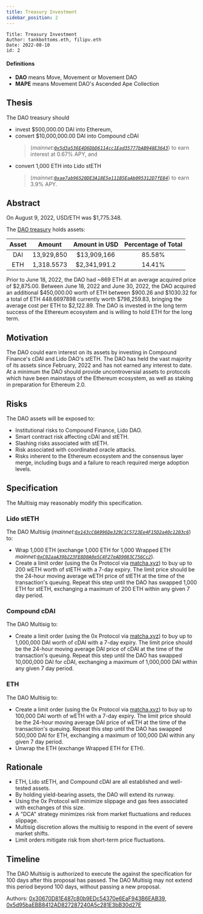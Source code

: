 ```yaml
---
title: Treasury Investment
sidebar_position: 2
---
```


```
Title: Treasury Investment
Author: tankbottoms.eth, filipv.eth
Date: 2022-08-10
id: 2
```

#### Definitions

- **DAO** means Move, Movement or Movement DAO
- **MAPE** means Movement DAO's Ascended Ape Collection

## Thesis

The DAO treasury should

- invest $500,000.00 DAI into Ethereum,
- convert $10,000,000.00 DAI into Compound cDAI
  > (_mainnet:[`0x5d3a536E4D6DbD6114cc1Ead35777bAB948E3643`](https://etherscan.io/token/0x5d3a536e4d6dbd6114cc1ead35777bab948e3643)_) to earn interest at 0.67% APY, and
- convert 1,000 ETH into Lido stETH
  > (_mainnet:[`0xae7ab96520DE3A18E5e111B5EaAb095312D7fE84`](https://etherscan.io/token/0xae7ab96520de3a18e5e111b5eaab095312d7fe84)_) to earn 3.9% APY.

## Abstract

On August 9, 2022, USD/ETH was $1,775.348.

The [DAO treasury](https://etherscan.io/address/0x143cC0A996De329C1C5723Ee4F15D2a40c1203c6) holds assets:

| Asset |   Amount   | Amount in USD | Percentage of Total |
| :---: | :--------: | :-----------: | :-----------------: |
|  DAI  | 13,929,850 |  $13,909,166  |       85.58%        |
|  ETH  | 1,318.5573 | $2,341,991.2  |       14.41%        |

Prior to June 18, 2022, the DAO had ~869 ETH at an average acquired price of $2,875.00. Between June 18, 2022 and June 30, 2022, the DAO acquired an additional $450,000.00 worth of ETH between $900.26 and $1030.32 for a total of ETH 448.6697898 currently worth $798,259.83, bringing the average cost per ETH to $2,122.89. The DAO is invested in the long term success of the Ethereum ecosystem and is willing to hold ETH for the long term.

## Motivation

The DAO could earn interest on its assets by investing in Compound Finance's cDAI and Lido DAO's stETH. The DAO has held the vast majority of its assets since February, 2022 and has not earned any interest to date. At a minimum the DAO should provide uncontroversial assets to protocols which have been mainstays of the Ethereum ecosystem, as well as staking in preparation for Ethereum 2.0.

## Risks

The DAO assets will be exposed to:

- Institutional risks to Compound Finance, Lido DAO.
- Smart contract risk affecting cDAI and stETH.
- Slashing risks associated with stETH.
- Risk associated with coordinated oracle attacks.
- Risks inherent to the Ethereum ecosystem and the consensus layer merge, including bugs and a failure to reach required merge adoption levels.

## Specification

The Multisig may reasonably modify this specification.

### Lido stETH

The DAO Multisig (_mainnet:[`0x143cC0A996De329C1C5723Ee4F15D2a40c1203c6`](https://etherscan.io/address/0x143cC0A996De329C1C5723Ee4F15D2a40c1203c6)_) to:

- Wrap 1,000 ETH (exchange 1,000 ETH for 1,000 Wrapped ETH
  _mainnet:[`0xC02aaA39b223FE8D0A0e5C4F27eAD9083C756Cc2`](https://etherscan.io/token/0xC02aaA39b223FE8D0A0e5C4F27eAD9083C756Cc2)_).
- Create a limit order (using the 0x Protocol via [matcha.xyz](https://matcha.xyz)) to buy up to 200 wETH worth of stETH with a 7-day expiry. The limit price should be the 24-hour moving average wETH price of stETH at the time of the transaction's queuing. Repeat this step until the DAO has swapped 1,000 ETH for stETH, exchanging a maximum of 200 ETH within any given 7 day period.

### Compound cDAI

The DAO Multisig to:

- Create a limit order (using the 0x Protocol via [matcha.xyz](https://matcha.xyz)) to buy up to 1,000,000 DAI worth of cDAI with a 7-day expiry. The limit price should be the 24-hour moving average DAI price of cDAI at the time of the transaction's queuing. Repeat this step until the DAO has swapped 10,000,000 DAI for cDAI, exchanging a maximum of 1,000,000 DAI within any given 7 day period.

### ETH

The DAO Multisig to:

- Create a limit order (using the 0x Protocol via [matcha.xyz](https://matcha.xyz)) to buy up to 100,000 DAI worth of wETH with a 7-day expiry. The limit price should be the 24-hour moving average DAI price of wETH at the time of the transaction's queuing. Repeat this step until the DAO has swapped 500,000 DAI for ETH, exchanging a maximum of 100,000 DAI within any given 7 day period.
- Unwrap the ETH (exchange Wrapped ETH for ETH).

## Rationale

- ETH, Lido stETH, and Compound cDAI are all established and well-tested assets.
- By holding yield-bearing assets, the DAO will extend its runway.
- Using the 0x Protocol will minimize slippage and gas fees associated with exchanges of this size.
- A "DCA" strategy minimizes risk from market fluctuations and reduces slippage.
- Multisig discretion allows the multisig to respond in the event of severe market shifts.
- Limit orders mitigate risk from short-term price fluctuations.

## Timeline

The DAO Multisig is authorized to execute the against the specification for 100 days after this proposal has passed. The DAO Multisig may not extend this period beyond 100 days, without passing a new proposal.

Authors: [0x30670D81E487c80b9EDc54370e6EaF943B6EAB39](https://etherscan.io/address/0x30670d81e487c80b9edc54370e6eaf943b6eab39), [0x5d95baEBB8412AD827287240A5c281E3bB30d27E](https://etherscan.io/address/0x5d95baEBB8412AD827287240A5c281E3bB30d27E)

